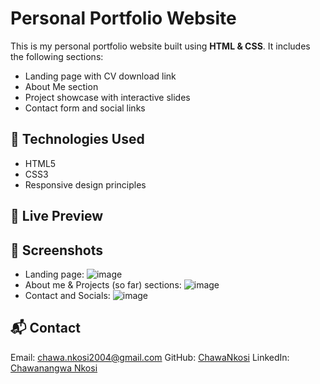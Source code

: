 # Personal Portfolio Website

This is my personal portfolio website built using **HTML & CSS**. It includes the following sections:

- Landing page with CV download link
- About Me section
- Project showcase with interactive slides
- Contact form and social links

## 🔧 Technologies Used
- HTML5
- CSS3
- Responsive design principles

## 🚀 Live Preview


## 📸 Screenshots
- Landing page: ![image](https://github.com/user-attachments/assets/9ab1b1a8-5c72-44ee-9b5f-dac972f8e5db)
- About me & Projects (so far) sections: ![image](https://github.com/user-attachments/assets/b48d933f-5dc4-44aa-9a68-e46f8cf63c7d)
- Contact and Socials: ![image](https://github.com/user-attachments/assets/352e6c9e-d43d-405e-869c-3905b5f8545d)

## 📬 Contact
Email: chawa.nkosi2004@gmail.com
GitHub: [ChawaNkosi](https://github.com/ChawaNkosi)
LinkedIn: [Chawanangwa Nkosi](www.linkedin.com/in/chawanangwa-nkosi-7a216a24a)

